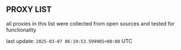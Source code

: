 ## PROXY LIST

all proxies in this list were collected from open sources and tested for functionality

last update: `2025-03-07 06:19:53.599905+00:00` UTC